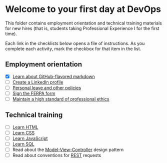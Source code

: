 # Welcome to your first day at DevOps

This folder contains employment orientation and technical training materials for new hires (that is, students taking Professional Experience I for the first time).

Each link in the checklists below opens a file of instructions. As you complete each activity, mark the checkbox for that item in the list.

## Employment orientation

- [x] [Learn about GitHub-flavored markdown](./githubFlavoredMarkdown.md)
- [ ] [Create a LinkedIn profile](./createLinkedInProfile.md)
- [ ] [Personal leave and other policies](./learnPoliciesAndProcedures.md)
- [ ] [Sign the FERPA form](./signFERPA.md)
- [ ] [Maintain a high standard of professional ethics](./ethics.md)

## Technical training

- [ ] [Learn HTML](./learnHTML.md)
- [ ] [Learn CSS](./learnCSS.md)
- [ ] [Learn JavaScript](./learnJavaScript.md)
- [ ] [Learn SQL](./learnSQL.md)
- [ ] Read about the [Model-View-Controller](https://en.wikipedia.org/wiki/Model%E2%80%93view%E2%80%93controller) design pattern
- [ ] Read about conventions for [REST](http://microformats.org/wiki/rest/urls) requests
